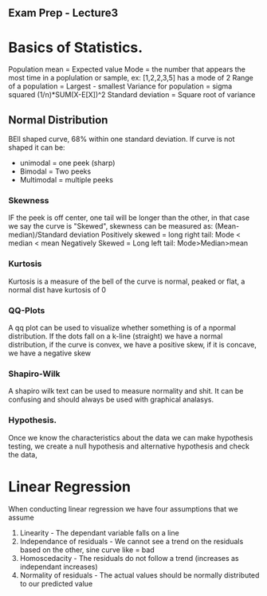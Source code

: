 Exam Prep - Lecture3
---
# Basics of Statistics.
Population mean = Expected value 
Mode = the number that appears the most time in a poplulation or sample, ex: [1,2,2,3,5] has a mode of 2
Range of a population = Largest - smallest
Variance for population = sigma squared (1/n)*SUM(X-E[X])^2
Standard deviation = Square root of variance


## Normal Distribution
BEll shaped curve, 68% within one standard deviation. If curve is not shaped it can be:
* unimodal = one peek (sharp)
* Bimodal = Two peeks
* Multimodal = multiple peeks

### Skewness
IF the peek is off center, one tail will be longer than the other, in that case we say the curve is "Skewed", skewness can be measured as: (Mean-median)/Standard deviation
Positively skewed = long right tail: Mode < median < mean
Negatively Skewed = Long left tail: Mode>Median>mean

### Kurtosis
Kurtosis is a measure of the bell of the curve is normal, peaked or flat, a normal dist have kurtosis of 0 

### QQ-Plots
A qq plot can be used to visualize whether something is of a npormal distribution. If the dots fall on a k-line (straight) we have a normal distribution, if the curve is convex, we have a positive skew, if it is concave, we have a negative skew

### Shapiro-Wilk
A shapiro wilk text can be used to measure normality and shit.
It can be confusing and should always be used with graphical analasys.

### Hypothesis.
Once we know the characteristics about the data we can make hypothesis testing, we create a null hypothesis and alternative hypothesis and check the data, 

# Linear Regression 
When conducting linear regression we have four assumptions that we assume
1. Linearity - The dependant variable falls on a line
2. Independance of residuals - We cannot see a trend on the residuals based on the other, sine curve like = bad
3. Homoscedacity - The residuals do not follow a trend (increases as independant increases)
4. Normality of residuals - The actual values should be normally distributed to our predicted value